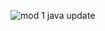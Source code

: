 ![mod 1 java update](https://user-images.githubusercontent.com/123403914/216222191-ce1af0b3-81b8-4122-b867-e5a9c43ebe7f.png)
